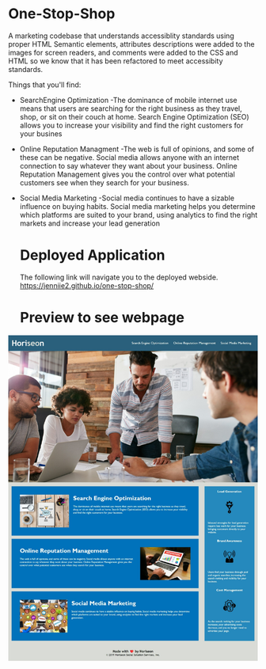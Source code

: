 # One-Stop-Shop
A marketing codebase that understands accessiblity standards using proper HTML Semantic elements, attributes descriptions were added to the images for screen readers, and comments were added to the CSS and HTML so we know that it has been refactored to meet accessibity standards. 

Things that you'll find: 
* SearchEngine Optimization
    -The dominance of mobile internet use means that users are searching for the right business as they travel, shop, or sit on their couch at home. Search Engine Optimization (SEO) allows you to increase your visibility and find the right customers for your busines
* Online Reputation Managment
    -The web is full of opinions, and some of these can be negative. Social media allows anyone with an internet connection to say whatever they want about your business. Online Reputation Management gives you the control over what potential customers see when they search for your business. 
* Social Media Marketing
    -Social media continues to have a sizable influence on buying habits. Social media marketing helps you determine which platforms are suited to your brand, using analytics to find the right markets and increase your lead generation
  # Deployed Application
  The following link will navigate you to the deployed webside.
  https://jenniie2.github.io/one-stop-shop/  
 
  # Preview to see webpage
 
 
 ![Here is a preview of the webpage](.\assets\images\web_capture_.jpeg)

